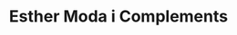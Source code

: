 ---
title: "Esther Moda i Complements"
url: /llagostera/esther-moda-i-complements/
shop: Kleidung
---